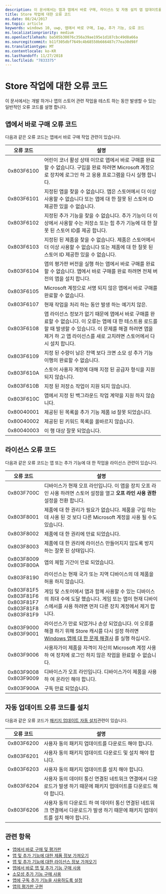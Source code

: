 ```yaml
---
description: 이 문서에서는 앱과 앱에서 바로 구매, 라이선스 및 자동 설치 앱 업데이트를 포함 하 여 추가 기능에 대 한 스토어 작업에 대 한 일반적인 오류 코드를 설명 합니다.
title: Store 작업에 대한 오류 코드
ms.date: 08/24/2017
ms.topic: article
keywords: windows 10, uwp, 앱에서 바로 구매, Iap, 추가 기능, 오류 코드
ms.localizationpriority: medium
ms.openlocfilehash: ba505b30076c356a39ae195e1d187cbc49d8a66a
ms.sourcegitcommit: b11f305dbf7649c4b68550b666487c77ea30d98f
ms.translationtype: MT
ms.contentlocale: ko-KR
ms.lasthandoff: 11/27/2018
ms.locfileid: "7833375"
---
```

# <a name="error-codes-for-store-operations"></a>Store 작업에 대한 오류 코드

<!-- confirm whether symbolic names are defined for app developers, or do they just handle direct error code values -->

이 문서에서는 개발 하거나 앱의 스토어 관련 작업을 테스트 하는 동안 발생할 수 있는 일반적인 오류 코드를 설명 합니다.

## <a name="in-app-purchase-error-codes"></a>앱에서 바로 구매 오류 코드

다음과 같은 오류 코드는 앱에서 바로 구매 작업 관련이 있습니다.

|  오류 코드  |  설명  |
|--------------|---------------|
| 0x803F6100   | 어린이 코너 활성 상태 이므로 앱에서 바로 구매를 완료할 수 없습니다. 구입을 완료 하려면 Microsoft 계정으로 장치에 로그인 하 고 응용 프로그램을 다시 실행 합니다.               |
| 0x803F6101   | 지정된 앱을 찾을 수 없습니다. 앱은 스토어에서 더 이상 사용할 수 없습니다 또는 앱에 대 한 잘못 된 스토어 ID 제공한 있을 수 없습니다.     |
| 0x803F6102   | 지정된 추가 기능을 찾을 수 없습니다. 추가 기능이 더 이상에서 사용할 수는 저장소 또는 힘 추가 기능에 대 한 잘못 된 스토어 ID를 제공 합니다.                                               |
| 0x803F6103   | 지정된 된 제품을 찾을 수 없습니다. 제품은 스토어에서 더 이상 사용할 수 없습니다 또는 제품에 대 한 잘못 된 스토어 ID 제공한 있을 수 없습니다.                                          |
| 0x803F6104   | 앱의 평가판 버전을 실행 하는 앱에서 바로 구매를 완료할 수 없습니다. 앱에서 바로 구매를 완료 하려면 전체 버전의 앱을 설치 합니다.               |
| 0x803F6105   | Microsoft 계정으로 서명 되지 않은 앱에서 바로 구매를 완료할 수 없습니다.                                              |
| 0x803F6107   | 현재 작업을 처리 하는 동안 발생 하는 예기치 않은.                                             |
| 0x803F6108   | 앱 라이선스 정보가 없기 때문에 앱에서 바로 구매를 완료할 수 없습니다. 이 오류는 앱에 대 한 테스트용 로드를 할 때 발생할 수 있습니다. 이 문제를 해결 하려면 앱을 제거 하 고 앱 라이선스를 새로 고치려면 스토어에서 다시 설치 합니다.                                          |
| 0x803F6109   | 지정 된 수량이 남은 잔액 보다 크면 소모 성 추가 기능 이행의 완료할 수 없습니다.        |
| 0x803F610A   | 스토어 사용자 계정에 대해 지정 된 공급자 형식을 지원 되지 않습니다.                                            |
| 0x803F610B   | 지정 된 저장소 작업이 지원 되지 않습니다.                                             |
| 0x803F610C   | 앱에서 지정 된 백그라운드 작업 계약을 지원 하지 않습니다.                                             |
| 0x80040001   | 제공된 된 목록을 추가 기능 제품 Id 잘못 되었습니다.                        |
| 0x80040002   | 제공된 된 키워드 목록을 올바르지 않습니다.                   |
| 0x80040003   | 이 행 대상 잘못 되었습니다.                       |

## <a name="licensing-error-codes"></a>라이선스 오류 코드

다음과 같은 오류 코드는 앱 또는 추가 기능에 대 한 작업을 라이선스 관련이 있습니다.

|  오류 코드  |  설명  |
|--------------|---------------|
| 0x803F700C   | 디바이스가 현재 오프 라인입니다. 이 앱을 장치 오프 라인 사용 하려면 스토어 설정을 열고 **오프 라인 사용 권한** 설정을 전환 합니다.            |
| 0x803F8001   | 제품에 대 한 권리가 필요가 없습니다. 제품을 구입 하는 데 사용 된 것 보다 다른 Microsoft 계정을 사용 될 수도 있습니다.           |
| 0x803F8002   | 제품에 대 한 권리에 만료 되었습니다.           |
| 0x803F8003   | 제품에 대 한 권리에 라이선스 만들어지지 않도록 방지 하는 잘못 된 상태입니다.   |
| 0x803F8009<br/>0x803F800A   | 앱의 체험 기간이 만료 되었습니다.   |
| 0x803F8190   |  라이선스는 현재 국가 또는 지역 디바이스의 데 제품을 허용 하지 않습니다.  |
| 0x803F81F5<br/>0x803F81F6<br/>0x803F81F7<br/>0x803F81F8<br/>0x803F81F9   |  게임 및 스토어에서 앱과 함께 사용할 수 있는 디바이스의 최대 수에 도달 했습니다. 게임 또는 앱이 현재 디바이스에서를 사용 하려면 먼저 다른 장치 계정에서 제거 합니다.  |
| 0x803F9000<br/>0x803F9001    |  라이선스가 만료 되었거나 손상 되었습니다. 이 오류를 해결 하기 위해 Store 캐시를 다시 설정 하려면 [Windows 앱에 대 한 문제 해결사](https://support.microsoft.com/help/4027498/windows-run-the-troubleshooter-for-windows-apps) 를 실행 하십시오.     |
| 0x803F9006    |  사용자가이 제품을 자격이 자신의 Microsoft 계정 사용 하 여 장치에 로그인 하지 않은 작업을 완료할 수 없습니다.            |
| 0x803F9008<br/>0x803F9009    |  디바이스가 오프 라인입니다. 디바이스가이 제품을 사용 하 여 온라인 해야 합니다.            |
| 0x803F900A    |  구독 만료 되었습니다.            |


## <a name="self-install-update-error-codes"></a>자동 업데이트 오류 코드를 설치

다음과 같은 오류 코드가 [패키지 업데이트 자동 설치](../packaging/self-install-package-updates.md)관련이 있습니다.

|  오류 코드  |  설명  |
|--------------|---------------|
| 0x803F6200   | 사용자 동의 패키지 업데이트를 다운로드 해야 합니다.               |
| 0x803F6201   | 사용자 동의 패키지 업데이트 다운로드 및 설치 해야 합니다.                                                  |
| 0x803F6203   | 사용자 동의 패키지 업데이트를 설치 해야 합니다.                                         |
| 0x803F6204   | 사용자 동의 데이터 통신 연결된 네트워크 연결에서 다운로드가 발생 하기 때문에 패키지 업데이트를 다운로드 해야 합니다.                                             |
| 0x803F6206   | 사용자 동의 다운로드 하 여 데이터 통신 연결된 네트워크 연결에서 다운로드가 발생 하기 때문에 패키지 업데이트를 설치 해야 합니다.     |


## <a name="related-topics"></a>관련 항목

* [앱에서 바로 구매 및 평가판](in-app-purchases-and-trials.md)
* [앱 및 추가 기능에 대한 제품 정보 가져오기](get-product-info-for-apps-and-add-ons.md)
* [앱 및 추가 기능에 대한 라이선스 정보 가져오기](get-license-info-for-apps-and-add-ons.md)
* [앱에서 바로 앱 및 추가 기능 구매 사용](enable-in-app-purchases-of-apps-and-add-ons.md)
* [소모성 추가 기능 구매 사용](enable-consumable-add-on-purchases.md)
* [앱에 구독 추가 기능을 사용하도록 설정](enable-subscription-add-ons-for-your-app.md)
* [앱의 평가판 구현](implement-a-trial-version-of-your-app.md)
